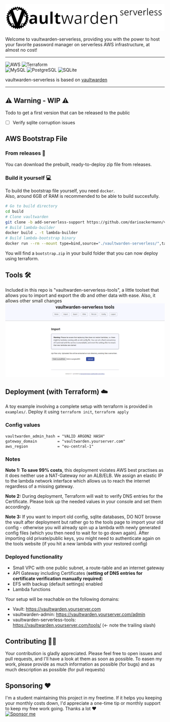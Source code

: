 ![](docs/logo.png)

Welcome to vaultwarden-serverless, providing you with the power to host your favorite password manager on serverless AWS infrastructure, at almost no cost!

---
![AWS](https://img.shields.io/badge/Amazon_AWS-FF9900?style=for-the-badge&logo=amazonaws&logoColor=white)
![Terraform](https://img.shields.io/badge/terraform-%235835CC.svg?style=for-the-badge&logo=terraform&logoColor=white)  
![MySQL](https://img.shields.io/badge/MySQL-00000F?style=for-the-badge&logo=mysql&logoColor=white)
![PostgreSQL](https://img.shields.io/badge/PostgreSQL-316192?style=for-the-badge&logo=postgresql&logoColor=white)
![SQLite](https://img.shields.io/badge/SQLite-07405E?style=for-the-badge&logo=sqlite&logoColor=white)

vaultwarden-serverless is based on [vaultwarden](https://github.com/dani-garcia/vaultwarden)

---

## ⚠️ Warning - WIP ⚠️
Todo to get a first version that can be released to the public
- [ ] Verify sqlite corruption issues

## AWS Bootstrap File

### From releases 📁
You can download the prebuilt, ready-to-deploy zip file from releases.

### Build it yourself 💻
 
To build the bootstrap file yourself, you need `docker`.   
Also, around 6GB of RAM is recommended to be able to build succesfully.

```sh
# Go to build directory
cd build
# Clone vaultwarden
git clone -b add-serverless-support https://github.com/darioackermann/vaultwarden-serverless.git
# Build lambda-builder
docker build . -t lambda-builder
# Build lambda-bootstrap binary
docker run --rm --mount type=bind,source="./vaultwarden-serverless/",target=/build lambda-builder
```

You will find a `bootstrap.zip` in your build folder that you can now deploy using terraform.

## Tools 🛠️
Included in this repo is "vaultwarden-serverless-tools", a little toolset that allows you to import and export the db and other data with ease. Also, it allows other small changes
![docs/serverless-tools.png](docs/serverless-tools.png)

## Deployment (with Terraform) ☁️

A toy example involving a complete setup with terraform is provided in `examples/`.
Deploy it using `terraform init`, `terraform apply`

### Config values

```
vaultwarden_admin_hash = "VALID ARGON2 HASH"
gateway_domain         = "vaultwarden.yourserver.com"
aws_region             = "eu-central-1"
```

### Notes

**Note 1:** **To save 99% costs**, this deployment violates AWS best practises as it does neither use a NAT-Gateway nor an ALB/ELB. We assign an elastic IP to the lambda
network interface which allows us to reach the internet regardless of a missing gateway.

**Note 2:** During deployment, Terraform will wait to verify DNS entries for the Certificate.
Please look up the needed values in your console and set them accordingly.

**Note 3:** If you want to import old config, sqlite databases, DO NOT browse the vault after deployment but rather go to the tools page to import your old config - otherwise you will already spin up a lambda with newly generated config files (which you then need to wait for to go down again). After importing old private/public keys, you might need to authenticate again on the tools website (if you hit a new lambda with your restored config)

### Deployed functionality

* Small VPC with one public subnet, a route-table and an internet gateway
* API Gateway including Certificates (**setting of DNS entries for certificate verification manually required**)
* EFS with backup (default settings) enabled
* Lambda functions



Your setup will be reachable on the following domains:
* Vault: https://vaultwarden.yourserver.com
* vaultwarden-admin: https://vaultwarden.yourserver.com/admin 
* vaultwarden-serverless-tools: https://vaultwarden.yourserver.com/tools/ (<- note the trailing slash)

## Contributing 🐱‍👤

Your contribution is gladly appreciated. Please feel free to open issues and pull requests, and I'll have a look at them as soon as possible. To easen my work, please provide as much information as possible (for bugs) and as much description as possible (for pull requests)

##  Sponsoring ❤️

I'm a student maintaining this project in my freetime. If it helps you keeping your monthly costs down, I'd appreciate a one-time tip or monthly support to keep my free work going. Thanks a lot ❤️  
[![Sponsor me](https://img.shields.io/badge/sponsor-30363D?style=for-the-badge&logo=GitHub-Sponsors&logoColor=#white)](https://github.com/sponsors/darioackermann)